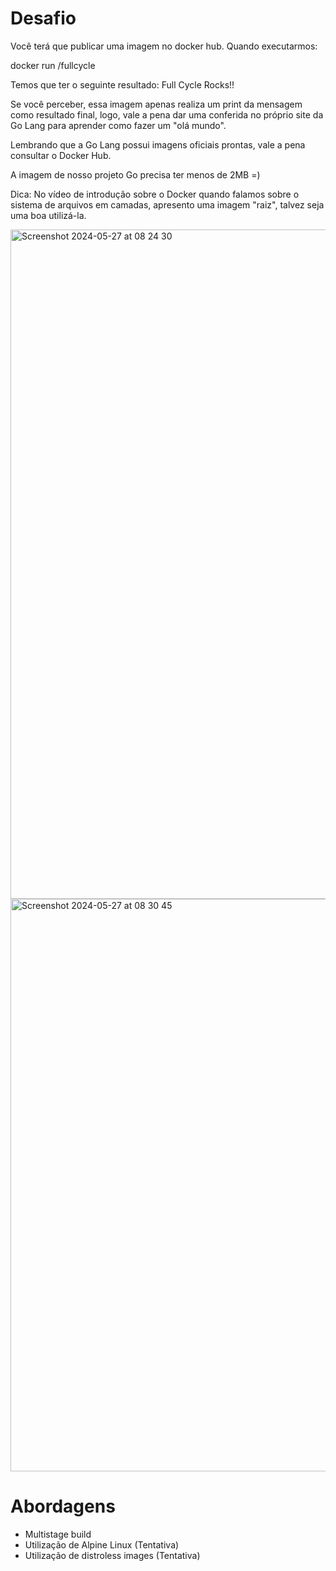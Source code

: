 # Desafio

Você terá que publicar uma imagem no docker hub. Quando executarmos:

docker run <seu-user>/fullcycle

Temos que ter o seguinte resultado: Full Cycle Rocks!!

Se você perceber, essa imagem apenas realiza um print da mensagem como resultado final, logo, vale a pena dar uma conferida no próprio site da Go Lang para aprender como fazer um "olá mundo".

Lembrando que a Go Lang possui imagens oficiais prontas, vale a pena consultar o Docker Hub.

A imagem de nosso projeto Go precisa ter menos de 2MB =)

Dica: No vídeo de introdução sobre o Docker quando falamos sobre o sistema de arquivos em camadas, apresento uma imagem "raiz", talvez seja uma boa utilizá-la.

<img width="1071" alt="Screenshot 2024-05-27 at 08 24 30" src="https://github.com/GabrielMerigo/desafio-01-full-cycle-docker/assets/72055874/33c199bb-992b-4c8a-bbfc-fd685782deb6">
<img width="916" alt="Screenshot 2024-05-27 at 08 30 45" src="https://github.com/GabrielMerigo/desafio-01-full-cycle-docker/assets/72055874/57f95e52-d41b-4677-becf-79b7a50e1b05">


# Abordagens
- Multistage build
- Utilização de Alpine Linux (Tentativa)
- Utilização de distroless images (Tentativa)


